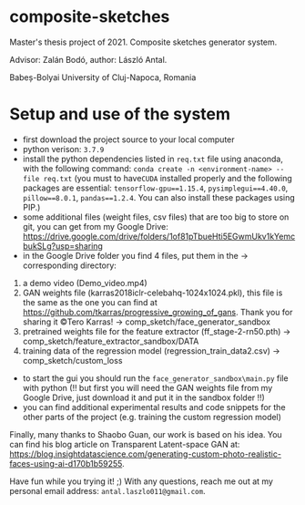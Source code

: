 # composite-sketches
Master's thesis project of 2021. Composite sketches generator system. 

Advisor: Zalán Bodó, author: László Antal.

Babeș-Bolyai University of Cluj-Napoca, Romania


# Setup and use of the system

- first download the project source to your local computer
- python verison: `3.7.9`
- install the python dependencies listed in `req.txt` file using anaconda, with the following command: `conda create -n <environment-name> --file req.txt` (you must to have`CUDA` installed properly and the following packages are essential: `tensorflow-gpu==1.15.4`, `pysimplegui==4.40.0`, `pillow==8.0.1`, `pandas==1.2.4`. You can also install these packages using PIP.)
- some additional files (weight files, csv files) that are too big to store on git, you can get from my Google Drive: https://drive.google.com/drive/folders/1of81pTbueHti5EGwmUkv1kYemcbukSLg?usp=sharing
- in the Google Drive folder you find 4 files, put them in the -> corresponding directory:
1. a demo video (Demo_video.mp4)
2. GAN weights file (karras2018iclr-celebahq-1024x1024.pkl), this file is the same as the one you can find at https://github.com/tkarras/progressive_growing_of_gans. Thank you for sharing it ©Tero Karras!  -> comp_sketch/face_generator_sandbox
3. pretrained weights file for the feature extractor (ff_stage-2-rn50.pth) -> comp_sketch/feature_extractor_sandbox/DATA
4. training data of the regression model (regression_train_data2.csv)  -> comp_sketch/custom_loss
- to start the gui you should run the `face_generator_sandbox\main.py` file with python (!! but first you will need the GAN weights file from my Google Drive, just download it and put it in the sandbox folder !!)
- you can find additional experimental results and code snippets for the other parts of the project (e.g. training the custom regression model)




Finally, many thanks to Shaobo Guan, our work is based on his idea. You can find his blog article on Transparent Latent-space GAN at: https://blog.insightdatascience.com/generating-custom-photo-realistic-faces-using-ai-d170b1b59255.


Have fun while you trying it! ;)
With any questions, reach me out at my personal email address: `antal.laszlo011@gmail.com`.
